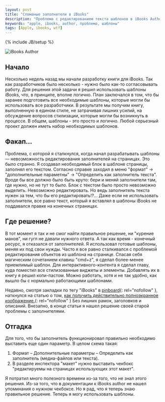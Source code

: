 ```yaml
---
layout: post
title: "Сломаные заполнители в iBooks"
description: "Проблема с редактированием текста шаблонов в iBooks Author"
keywords: "apple, ibooks, author, проблема, шаблоны"
tags: [Apple, ibooks, wtf]
---
```

{% include JB/setup %}

<img class="img-center" src="http://31808.selcdn.ru/it-prm/pics/hero_ibooks_author.png" alt="iBooks Author"> 
 
## Начало

Несколько недель назад мы начали разработку книги для iBooks. Так как 
разработчиков было несколько - нужно было как-то согласовывать работу. 
Для решения этой задачи я решил использовать шаблоны iBooks, что, в принципе, 
вполне логично. План заключался в том, что бы заранее подготовить все 
необходимые шаблоны, которые могли бы использовать все разработчики. 
В результате мы получим книгу, выполненную в едином стиле, не затрачивая 
лишних усилий, на обсуждение вопросов стилизации, которые могли бы возникнуть 
в процессе. В общем, шаблоны - это просто и логично. Любой серьезный проект 
должен иметь набор необходимых шаблонов. 

## Факап...

Проблема, с которой я сталкнулся, когда начал разрабатывать шаблоны — 
невозможность редактирования заполнителей на страницах. Это было странно. 
Я создавал необходимый блок в шаблоне страницы, заполнял его текстом. 
Согласно справке заходил в меню "формат" -> "дополнительные параметны" -> 
"Определить как заполнитель текста". Вроде бы все должно было быть круто: 
бери и меняй заполнители там, где нужно, но не тут то было. Блок с текстом 
было просто невозможно выделить. Невозможно редактировать. Но ведь заполнитель 
текста нужен за тем, что бы его редактировать!?... Даже если не использовать 
заполнители, все равно текст, который я вставлял в шаблоны iBooks не поддавался 
правке на конечных страницах.

## Где решение?

В тот момент я так и не смог найти правильное решение, ни "курение манов", ни гугл
не давали нужного ответа. А так как время - конечный ресурс, я отказался от 
заполнителей. Я использовал готовые шаблоны, меняя их под свои нужды.
Часто я все равно сталкивался с проблемой редактирования объектов из шаблона на
странице. Спасая себя магическим сочетанием клавиш "cmd+z", я сделал более-менее
приемлимый шаблон. Для интерактивного-контента я сделал главу, куда поместил все 
стилизованные виджеты и элементы. Добавлять их в книгу я решил копи-пастом. 
Можно работать, хотя и не так удобно, как вышло бы с нормально работающими 
шаблонами. 

Недавно, смотря закладки по тегу "iBooks" в [pinboard](http://pinboard.in){: rel="nofollow" }, 
наткнулся на статью о том, [
как получить действительно полноэкранное изображение.](http://www.davidebarranca.com/2012/04/ibooks-author-fullscreen-images/){: rel="nofollow" } 
Без лишних рамок, заголовков и описаний. Внезапно, в конце статьи я нашел 
решение своей старой проблемы с заполнителями.


## Отгадка

Для того, что бы заполнитель функционировал правильно необходимо выставить еще 
один параметр. В целом схема такая:
1. Формат – Дополнительные параметры – Определить как
заполнитель (медиа-файлов или текста). 
2. В разделе инспектора "макет" нужно выставить чекбокс "редактируемы 
на страницах использующих этот макет".

Я потратил много полезного времени из-за того, что не знал этого решения. 
Из-за того, что в документации к iBooks author не нашел упоминания о нужном 
чекбоксе. Но я рад, что я теперь знаю правильное решение. Теперь я могу 
использовать шаблоны.